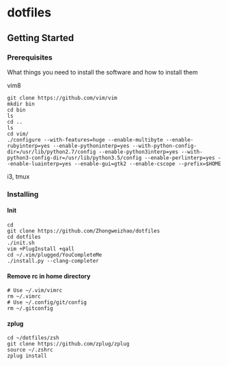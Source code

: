 # dotfiles

## Getting Started

### Prerequisites

What things you need to install the software and how to install them

vim8
```
git clone https://github.com/vim/vim
mkdir bin
cd bin
ls
cd ..
ls
cd vim/
./configure --with-features=huge --enable-multibyte --enable-rubyinterp=yes --enable-pythoninterp=yes --with-python-config-dir=/usr/lib/python2.7/config --enable-python3interp=yes --with-python3-config-dir=/usr/lib/python3.5/config --enable-perlinterp=yes --enable-luainterp=yes --enable-gui=gtk2 --enable-cscope --prefix=$HOME
```

i3, tmux

### Installing

#### Init
```
cd
git clone https://github.com/Zhongweizhao/dotfiles
cd dotfiles
./init.sh
vim +PlugInstall +qall
cd ~/.vim/plugged/YouCompleteMe
./install.py --clang-completer
```

#### Remove rc in home directory
```
# Use ~/.vim/vimrc
rm ~/.vimrc
# Use ~/.config/git/config
rm ~/.gitconfig
```

#### zplug
```
cd ~/dotfiles/zsh
git clone https://github.com/zplug/zplug
source ~/.zshrc
zplug install
```


